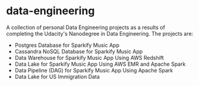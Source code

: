 # data-engineering
A collection of personal Data Engineering projects as a results of completing the Udacity's Nanodegree in Data Engineering. The projects are:
 - Postgres Database for Sparkify Music App
 - Cassandra NoSQL Database for Sparkify Music App
 - Data Warehouse for Sparkify Music App Using AWS Redshift
 - Data Lake for Sparkify Music App Using AWS EMR and Apache Spark
 - Data Pipeline (DAG) for Sparkify Music App Using Apache Spark
 - Data Lake for US Immigration Data
